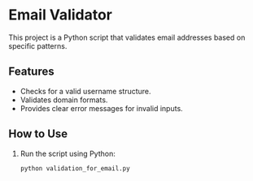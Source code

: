 # Email Validator

This project is a Python script that validates email addresses based on specific patterns.

## Features
- Checks for a valid username structure.
- Validates domain formats.
- Provides clear error messages for invalid inputs.

## How to Use
1. Run the script using Python:
   ```bash
   python validation_for_email.py